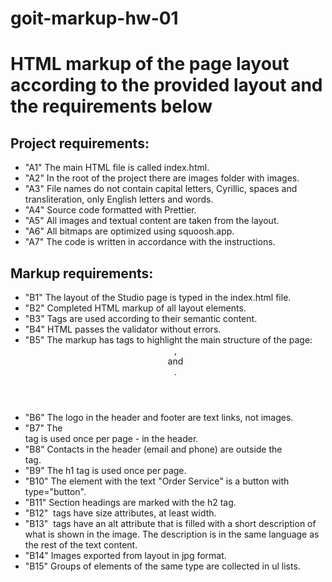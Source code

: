 # goit-markup-hw-01
# HTML markup of the page layout according to the provided layout and the requirements below

## Project requirements:
* "A1" The main HTML file is called index.html.
* "A2" In the root of the project there are images folder with images.
* "A3" File names do not contain capital letters, Cyrillic, spaces and transliteration, only English letters and words.
* "A4" Source code formatted with Prettier.
* "A5" All images and textual content are taken from the layout.
* "A6" All bitmaps are optimized using squoosh.app.
* "A7" The code is written in accordance with the instructions.

## Markup requirements:
* "B1" The layout of the Studio page is typed in the index.html file.
* "B2" Completed HTML markup of all layout elements.
* "B3" Tags are used according to their semantic content.
* "B4" HTML passes the validator without errors.
* "B5" The markup has tags to highlight the main structure of the page: <header>, <main> and <footer>.
* "B6" The logo in the header and footer are text links, not images.
* "B7" The <nav> tag is used once per page - in the header.
* "B8" Contacts in the header (email and phone) are outside the <nav> tag.
* "B9" The h1 tag is used once per page.
* "B10" The element with the text "Order Service" is a button with type="button".
* "B11" Section headings are marked with the h2 tag.
* "B12" <img> tags have size attributes, at least width.
* "B13" <img> tags have an alt attribute that is filled with a short description of what is shown in the image. The description is in the same language as the rest of the text content.
* "B14" Images exported from layout in jpg format.
* "B15" Groups of elements of the same type are collected in ul lists.
